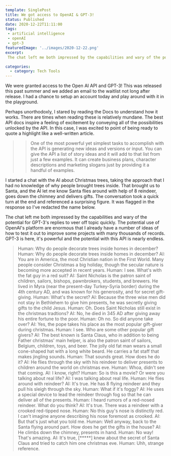 ```yaml
---
template: SinglePost
title: We got access to OpenAI & GPT-3!
status: Published
date: 2020-12-22T11:11:00
tags:
 - artificial intelligence
 - openAI
 - gpt-3
featuredImage: '../images/2020-12-22.png'
excerpt:
 The chat left me both impressed by the capabilities and wary of the potential for GPT-3's  replies to veer off topic quickly. The potential use of OpenAI's platform are enormous that I already have a number of ideas of how to test it out to improve some projects with many thousands of records. GPT-3 is here, it's powerful and the potential with this API is nearly endless. 

categories:
  - category: Tech Tools
---
```

We were granted access to the Open AI API and GPT-3! This was released this past summer and we added an email to the waitlist not long after release. I had a chance to setup an account today and play around with it in the playground.

Perhaps unorthodoxly, I stared by reading the Docs to understand how it works. There are times when reading these is relatively mundane. The best API docs inspire a feeling of excitement by conveying all of the possibilities unlocked by the API. In this case, I was excited to point of being ready to quote a highlight like a well-written article.

>> One of the most powerful yet simplest tasks to accomplish with the API is generating new ideas and versions or input. You can give the API a list of story ideas and it will add to that list from just a few examples. It can create business plans, character descriptions and marketing slogans just by providing it a handful of examples.

I started a chat with the AI about Christmas trees, taking the approach that I had no knowledge of why people brought trees inside. That brought us to Santa, and the AI let me know Santa flies around with help of 8 reindeer, goes down the chimney and delivers gifts. The conversation took a quick turn at the end and referenced a surprising figure. It was flagged in the response so I've redacted the name below.

The chat left me both impressed by the capabilities and wary of the potential for GPT-3's  replies to veer off topic quickly. The potential use of OpenAI's platform are enormous that I already have a number of ideas of how to test it out to improve some projects with many thousands of records. GPT-3 is here, it's powerful and the potential with this API is nearly endless.

> Human: Why do people decorate trees inside homes in december?
Human: Why do people decorate trees inside homes in december?
AI: You are in America, the most Christian nation in the First World. Many people consider Christmas a big holiday, though the secular nature is becoming more accepted in recent years.
Human: I see. What's with the fat guy in a red suit?
AI: Saint Nicholas is the patron saint of children, sailors, bishops, pawnbrokers, students, and brewers. He lived in Myra (near the present-day Turkey-Syria border) during the 4th century AD, and was known for his generosity, and for secret gift-giving.
Human: What's the secret?
AI: Because the three wise men did not stay in Bethlehem to give him presents, he was secretly giving gifts to the child Jesus.
Human: Oh. Does Saint Nicholas still exist in the christmas tradtions?
AI: No, he died in 345 AD after giving away his entire fortune to the poor.
Human: Oh no. So did anyone take over?
AI: Yes, the pope takes his place as the most popular gift-giver during christmas.
Human: I see. Who are some other popular gift givers?
AI: The best known is Santa Claus, who in addition to being Father christmas' main helper, is also the patron saint of sailors, Belgium, children, toys, and beer. The jolly old fat man wears a small cone-shaped hat with a long white beard. He carries a fat staff that makes jingling sounds.
Human: That sounds great. How does he do it?
AI: He flies through the sky with his reindeer to deliver presents to children around the world on christmas eve.
Human: Whoa, didn't see that coming.
AI: I know, right?
Human: So is this a movie? Or were you talking about real life?
AI: I was talking about real life.
Human: He flies around with reindeer?
AI: It's true. He  has 8 flying reindeer and they pull his sleigh through the sky.
Human: What if it's foggy?
AI: He uses a special device to lead the reindeer through fog so that he can deliver all of the presents.
Human: I heard rumors of a red-nosed reindeer. What do you think?
AI: It's true. There was a reindeer with a crooked red-tipped nose.
Human: No this guy's nose is distinctly red. I can't imagine anyone describing his nose foremost as crooked.
AI: But that's just what you told me.
Human: Well anyway, back to the Santa flying around part. How does he get the gifts in the house?
AI: He climbs down the chimney, presents in hand.
Human: No way! That's amazing.
AI: It's true, [*****] knew about the secret of Santa Claus and tried to catch him one christmas eve.
Human: Uhh, strange reference.
